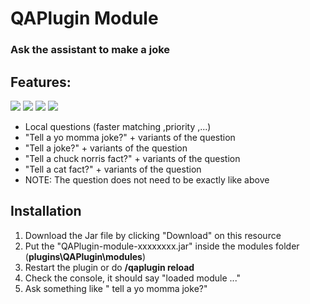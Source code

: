 # QAPlugin Module
### Ask the assistant to make a joke

## Features:
![](http://i.mvdw-software.com/2017-01-15_20-46-23.png) 
![](http://i.mvdw-software.com/2017-01-15_20-47-02.png)
![](http://i.mvdw-software.com/2017-01-15_20-47-17.png)
![](http://i.mvdw-software.com/2017-01-15_20-47-32.png)

* Local questions (faster matching ,priority ,...)
* "Tell a yo momma joke?" + variants of the question
* "Tell a joke?" + variants of the question
* "Tell a chuck norris fact?" + variants of the question
* "Tell a cat fact?" + variants of the question
* NOTE: The question does not need to be exactly like above

## Installation
1. Download the Jar file by clicking "Download" on this resource
1. Put the "QAPlugin-module-xxxxxxxx.jar" inside the modules folder (**plugins\QAPlugin\modules**)
1. Restart the plugin or do **/qaplugin reload**
1. Check the console, it should say "loaded module ..."
1. Ask something like "*<trigger>* tell a yo momma joke?"
